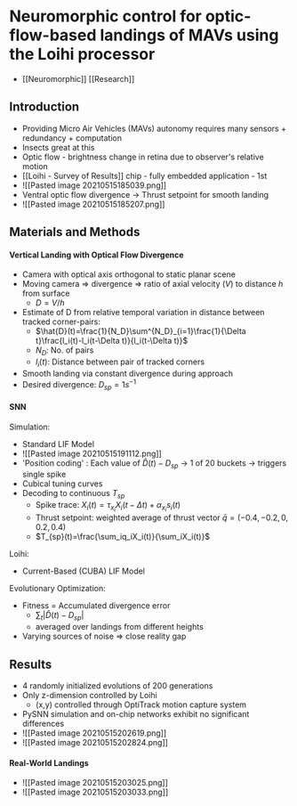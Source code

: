 # Neuromorphic control for optic-flow-based landings of MAVs using the Loihi processor
- [[Neuromorphic]] [[Research]]
## Introduction
- Providing Micro Air Vehicles (MAVs) autonomy requires many sensors + redundancy + computation
- Insects great at this
- Optic flow - brightness change in retina due to observer's relative motion
- [[Loihi - Survey of Results]] chip - fully embedded application - 1st
- ![[Pasted image 20210515185039.png]]
- Ventral optic flow divergence -> Thrust setpoint for smooth landing
- ![[Pasted image 20210515185207.png]]

## Materials and  Methods
#### Vertical Landing with Optical Flow Divergence
- Camera with optical axis orthogonal to static planar scene
- Moving camera => divergence => ratio of axial velocity ($V$) to distance $h$ from surface
	- $D=V/h$
- Estimate of D from relative temporal variation in distance between tracked corner-pairs:
	- $\hat{D}(t)=\frac{1}{N_D}\sum^{N_D}_{i=1}\frac{1}{\Delta t}\frac{l_i(t)-l_i(t-\Delta t)}{l_i(t-\Delta t)}$
	- $N_D$: No. of pairs
	- $l_i(t)$: Distance between pair of tracked corners
- Smooth landing via constant divergence during approach
- Desired divergence: $D_{sp}=1s^{-1}$

#### SNN
Simulation:
- Standard LIF Model
- ![[Pasted image 20210515191112.png]]
- 'Position coding' : Each value of $\hat{D}(t)-D_{sp}$ -> 1 of 20 buckets -> triggers single spike
- Cubical tuning curves
- Decoding to continuous $T_{sp}$
	- Spike trace: $X_i(t)=\tau_{x_i}X_i(t-\Delta  t)+\alpha_{x_i}s_i(t)$
	- Thrust setpoint: weighted average of thrust vector $\bar{q}=(-0.4,-0.2,0,0.2,0.4)$
	- $T_{sp}(t)=\frac{\sum_iq_iX_i(t)}{\sum_iX_i(t)}$

Loihi:
- Current-Based (CUBA) LIF Model

Evolutionary Optimization:
- Fitness = Accumulated divergence error
	- $\sum_t|\hat{D}(t)-D_{sp}|$
	- averaged over landings from different heights
- Varying sources of noise => close reality gap

## Results
- 4 randomly initialized evolutions of 200 generations
- Only z-dimension controlled by Loihi
	- (x,y) controlled through OptiTrack motion capture system
- PySNN simulation and on-chip networks exhibit no significant differences
- ![[Pasted image 20210515202619.png]]
- ![[Pasted image 20210515202824.png]]
#### Real-World Landings
- ![[Pasted image 20210515203025.png]]
- ![[Pasted image 20210515203033.png]]
